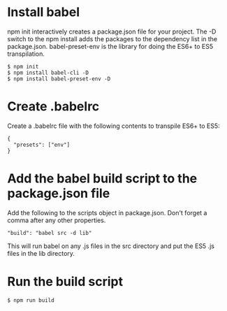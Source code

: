 # Install babel

npm init interactively creates a package.json file for your project.
The -D switch to the npm install adds the packages to the dependency list in the package.json.
babel-preset-env is the library for doing the ES6+ to ES5 transpilation.

```
$ npm init
$ npm install babel-cli -D
$ npm install babel-preset-env -D
```

# Create .babelrc

Create a .babelrc file with the following contents to transpile ES6+ to ES5:

```
{
  "presets": ["env"]
}
```

# Add the babel build script to the package.json file

Add the following to the scripts object in package.json.  Don't forget a comma after any other properties.

```
"build": "babel src -d lib"
```

This will run babel on any .js files in the src directory and put the ES5 .js files in the lib directory.

# Run the build script

```
$ npm run build
```
